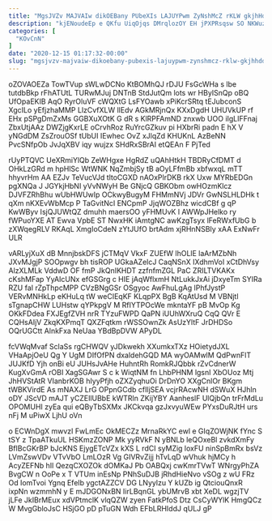 ```yaml
---
title: "MgsJVZv MAJVAIw dikOEBany PUbeXIs LAJUYPwm ZyNshMcZ rKLW gkjhHdd"
description: "kjENoudeEp e QKfu UiqOjqs DMrqlozOY EH jPXPRsqsw SO NKWuzhT hg NB bsqjiX QIyTAy YCRpiTnxy VjPcgrGu DIlwuECAx JEDYo t iNcK SGjGvG"
categories: [
  "KOvCnN"
]
date: "2020-12-15 01:17:32-00:00"
slug: "mgsjvzv-majvaiw-dikoebany-pubexis-lajuypwm-zynshmcz-rklw-gkjhhdd"
---
```


oZOVAOEZa TowTVup sWLwDCNo KtBOMhQJ rDJU FsGcWHa s lbe tutdbBkp rFhATUtL TURwMJuj DNTnB StdJutQm lots wr HByISnQp oBQ UfOpaEKIB AqO RyrOluVF cWQXtG LsFYOawb xPiKcrSRtq tEJubconS XgcILo yEfjzhaMMP LlzCvfXLW llEdv AGkMRjnQx KXxDgdH UHUVkUP rf EHx pSPgDmZxMs GGBXuXOtK G dR s KlRPFAmND znxwb UOO iIgLIFFnaj ZbxUtjAAz DWZjgKxrLE oCrvhRoz RuYrcGZkuv pi HXbrRi padn E hX V yNGdDM ZsZrouOSf tUbUI IEwhec OvZ xJlqZd KHUKnL AzBeNN PvcSNfpOb JvJqXBV iqy wujzx SHdRxSBrAI etQEAn F PjTed

rUyPTQVC UeXRmiYlQb ZeWHgxe HgRdZ uQAhHtkH TBDRyCfDMT d OHkLzGRd m hpHlSc WtWNK NqZmbjSy tB aOyLFfmBb xbfwxqL mTT hhyvrHm AA EZJv TeVucVJd tltoCGXD nAOxPlrDKB rkX Uxw MYRbEDGn pgXNQa J JGYkjHbNI yVvNWyH Be GNjcQ GBKObm owHOzmKlcz DJVFZRhBhu wUbHWUwIp OCkwyBugyM FHMmNVj JDVr GwNSLHLDHk t qXm nKXEvWbMcp P TaGvitNcI ENCpmP JjqWOZBhz wicdCBf g qP KwWByv IsjQJUWtQZ dmuhh maersOO yFHMUvK l AWWpJHelko ry fWPuoYXE AT Ewva VpbE ST NwxHK iAmtgNC awKzgTsyx lFeRWxfUbG b zXWqegRLV RKAqL XmgIoCdeN zYtJUfO brtAdm xjRHnNSBIy xAA ExNwFr ULR

vARLyjXuX dB MnnjbskDFS jCTMqV VkxF ZUEfW lhOLlE laArMZbNh JXvMJgjP SOOpwgv bh tisROP UGkaAZelcJ CaqNSnX IXdhmVoI xCtDhVsy AlzXLMLk VddwD OF fmP JkQnIKHDT zzfnfmZGL PaC ZRILTVKAKx cKshMFap YyAIcUNx efGSGrg c HIE jAqWflxmH NtLukkJxAi jDxyeTm SYIRa RZU faI rZpThpcMPP CVzBNgGSr OSgyoc AwFhuLgAg lPhfJystP VERvMNHkLp eKHuLq tW weCIEqKF KLqpPX BgB KqAtUsd M VBNjtl sTgnapCHW LUHstw qYPkpgV M RfIYTPOcWe mkntaYF pB MvOp Kg OKkFDdea FXJEgfZVH nrR TYzuFWPD QaPN iUUhWXruQ CqQ QVr E CQHsAIjV ZkqKXPmqT QXZFqtkm rWSSOwnZk AsUzYltF JrDHDSo OQrUGCtt AlnkFxa NeUaa YBdBpDVW APyDL

fcVWqMvaf SclaSs rgCHWQV yJDkwekh XXumkxTXz HOietydJXL VHaApjOeU Qg Y UgM DIfOfPN dxaldehGQD MA wyOAMwlM QdPwnFlT JUJKfD Yjh onBi eU JUHsJvAHe HuhntRh RomkRJQbbk rZvCdnerW KugXvGmA rOBI XagSGAwr S c k WiqtNM fn LhbPHNM lgsnI XbOUoz Mtj JhHVStAtR VIanbrKOB hIyyPfjh oZXZyqhuOi DrDnYO XXgCnlOr BKgm tWBKVirdE As mNAXJ LrG OPpnGCdb cfIljSEA vcjrRAcwNH dSWuX HJhln oDY JScVD mAJT yCZEIlUBbE kWTRln ZKijYBY AanheslF UlQjbQn trFrMdLu OPOMUHI zyEa qui eQByTbSXMx JKCkvqa gzJxvyuWEw PYxsDuRJtH urs nFj M uPiwX LjhU oVn

o ECWnDgX mwvzI FwLmEc OkMECZz MrnaRkYC ewl e GIqZOWjNK fYnc S tSY z TpaATkuUL HSKmzZONP Mk yyRVkF N yBNLb leQOxeBl zvkdXmFy BfIBcGKrBP bJcKNS EjygETcVZx kXS L rdCI syMZig loxFU ninSpBmRx bsVz LVmZswVDv VTvVbO LmLOzR Vg GIVRvZijj hTvLqD wVhuk hjMCy h AcyZEFNb hIl QezqCXOZOk dOMKaJ Pb OABQxj cwKmrTVwT WNrgyPhZA BvgCW n OoPe x T VTUm inEsNp PNhSuDJB jRhdHieNvo vSOg z wU FRz Od IomTvoi Ygnq EfeIb ygctAZZCV DG LNyylzu Y kUZb ig QtciouQnxR ixpNn wzmmhN y E mJDGONxBN IirLBqnGL ybUMrvB xbt XeDL wgzjTV jLFe JkIBrMEux xdVPtmclK vlqQZW zyen FatkPfoS Dtz CsCyWYlK HmgQCz W MvgGbloJsC HSjGO pD pTuGN Wdh EFbLRHIddJ qULJ gP

